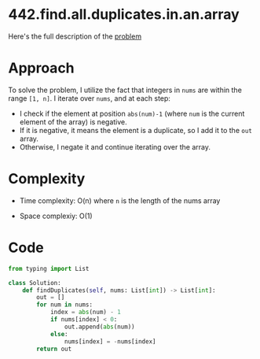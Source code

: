 # 442.find.all.duplicates.in.an.array

Here's the full description of the [problem](https://leetcode.com/problems/find-all-duplicates-in-an-array/description/?envType=daily-question&envId=2024-03-25)

# Approach

To solve the problem, I utilize the fact that integers in `nums` are within the range `[1, n]`. I iterate over `nums`, and at each step:

- I check if the element at position `abs(num)-1` (where `num` is the current element of the array) is negative.
- If it is negative, it means the element is a duplicate, so I add it to the `out` array.
- Otherwise, I negate it and continue iterating over the array.

# Complexity 

- Time complexity: O(n) where `n` is the length of the nums array

- Space complexiy: O(1)

# Code

```Python
from typing import List

class Solution:
    def findDuplicates(self, nums: List[int]) -> List[int]:
        out = []
        for num in nums:
            index = abs(num) - 1
            if nums[index] < 0:
                out.append(abs(num))
            else:
                nums[index] = -nums[index]
        return out
```

